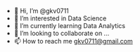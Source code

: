 - 👋 Hi, I’m @gkv0711
- 👀 I’m interested in Data Science
- 🌱 I’m currently learning Data Analytics
- 💞️ I’m looking to collaborate on ...
- 📫 How to reach me gkv0711@gmail.com

<!---
gkv0711/gkv0711 is a ✨ special ✨ repository because its `README.md` (this file) appears on your GitHub profile.
You can click the Preview link to take a look at your changes.
--->
